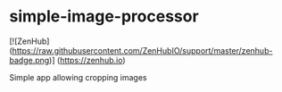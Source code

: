 # simple-image-processor

[![ZenHub] (https://raw.githubusercontent.com/ZenHubIO/support/master/zenhub-badge.png)] (https://zenhub.io)

Simple app allowing cropping images
